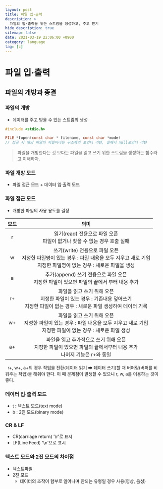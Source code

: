 ```yaml
---
layout: post
title: 파일 입·출력
description: >
  파일의 입·출력을 위한 스트림을 생성하고, 주고 받기
hide_description: true
sitemap: false
date: 2021-03-19 22:06:00 +0900
category: language
tag: [c]
---
```


# 파일 입·출력

## 파일의 개방과 종결

### 파일의 개방

* 데이터를 주고 받을 수 있는 스트림의 생성

```c
#include <stdio.h>

FILE *fopen(const char * filename, const char *mode)
// 성공 시 해당 파일의 파일이라는 구조체의 포인터 리턴, 실패시 null포인터 리턴
```

> 파일을 개방한다는 것 보다는 파일을 읽고 쓰기 위한 스트림을 생성하는 함수라고 이해하자.

### 파일 개방 모드

* 파일 접근 모드 + 데이터 입·출력 모드

### 파일 접근 모드

* 개방한 파일의 사용 용도를 결정

| 모드 | 의미                                                                                                                                             |
|:------:|:---------------------------------------------------------------------------------------------------------------------------------------------:|
| r    | 읽기(read) 전용으로 파일 오픈 <br/> 파일이 없거나 찾을 수 없는 경우 호출 실패                                                                     |
| w    | 쓰기(write) 전용으로 파일 오픈 <br/> 지정한 파일명이 있는 경우 : 파일 내용을 모두 지우고 새로 기입 <br/> 지정한 파일명이 없는 경우 : 새로운 파일을 생성 |
| a    | 추가(append) 쓰기 전용으로 파일 오픈 <br/> 지정한 파일이 있으면 파일의 끝에서 부터 내용 추가                                                      |
| r+   | 파일을 읽고 쓰기 위해 오픈 <br/> 지정한 파일이 있는 경우 : 기존내용 덮어쓰기 <br/> 지정한 파일이 없는 경우 : 새로운 파일 생성하여 데이터 기록           |
| w+   | 파일을 읽고 쓰기 위해 오픈 <br/> 지정한 파일이 있는 경우 : 파일 내용을 모두 지우고 새로 기입 <br/> 지정한 파일이 없는 경우 : 새로운 파일 생성           |
| a+   | 파일을 읽고 추가적으로 쓰기 위해 오픈 <br/> 지정한 파일이 있으면 파일의 끝에서부터 내용 추가 <br/> 나머지 기능은 r+와 동일                              |

&nbsp;&nbsp;r+, w+, a+의 경우 작업을 전환(데이터 읽기 ➡ 데이터 쓰기)할 때 버퍼링(버퍼를 비워주는 작업)을 해줘야 한다. 이 때 문제점이 발생할 수 있으니 r, w, a를 이용하는 것이 좋다.

### 데이터 입·출력 모드

* t : 텍스트 모드(text mode)
* b : 2진 모드(binary mode)

### CR & LF

* CR(carriage return) '\r'로 표시
* LF(Line Feed) '\n'으로 표시

### 텍스트 모드와 2진 모드의 차이점

* 텍스트파일 
* 2진 모드
    * 데이터의 조작이 함부로 일어나며 안되는 유형일 경우 사용(영상, 음성)

